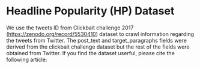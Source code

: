 # Headline Popularity (HP) Dataset
We use the tweets ID from Clickbait challenge 2017 (https://zenodo.org/record/5530410) dataset to crawl information regarding the tweets from Twitter. The post_text and target_paragraphs fields were derived from the clickbait challenge dataset but the rest of the fields were obtained from Twitter. 
If you find the dataset userful, please cite the following article:
